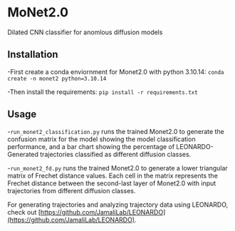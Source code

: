 # MoNet2.0
Dilated CNN classifier for anomlous diffusion models

## Installation
-First create a conda enviornment for Monet2.0 with python 3.10.14: `conda create -n monet2 python=3.10.14`

-Then install the requirements: `pip install -r requirements.txt`

## Usage
-`run_monet2_classification.py` runs the trained Monet2.0 to generate the confusion matrix for the model showing the model classification performance, and a bar chart showing the percentage of LEONARDO-Generated trajectories classified as different diffusion classes.

-`run_monet2_fd.py` runs the trained Monet2.0 to generate a lower triangular matrix of Frechet distance values. Each cell in the matrix represents the Frechet distance between the second-last layer of Monet2.0 with input trajectories from different diffusion classes.

For generating trajectories and analyzing trajectory data using LEONARDO, check out [https://github.com/JamaliLab/LEONARDO](https://github.com/JamaliLab/LEONARDO).

